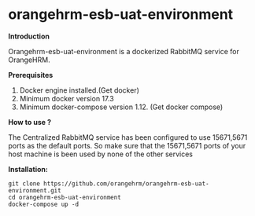 # orangehrm-esb-uat-environment

**Introduction**

Orangehrm-esb-uat-environment  is a dockerized RabbitMQ service for OrangeHRM.
 
**Prerequisites**

1. Docker engine installed.(Get docker)
2. Minimum docker version 17.3
3. Minimum docker-compose version 1.12. (Get docker compose)

**How to use  ?**

The Centralized RabbitMQ service  has been configured to use 15671,5671 ports as the default ports. So make sure that the 15671,5671 ports of your host machine is been used by none of the other services 

**Installation:**

```
git clone https://github.com/orangehrm/orangehrm-esb-uat-environment.git
cd orangehrm-esb-uat-environment
docker-compose up -d
```


